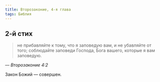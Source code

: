 ```yaml
---
title: Второзаконие, 4-я глава
tags: Библия
---
```


## 2-й cтих

> не прибавляйте к тому, что я заповедую вам, и не убавляйте от того; соблюдайте заповеди Господа, Бога вашего,
> которые я вам заповедую.

— <cite>Второзаконие&nbsp;4:2</cite>

Закон Божий — совершен.
